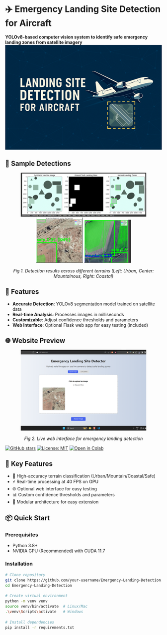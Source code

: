 # ✈️ Emergency Landing Site Detection for Aircraft
**YOLOv8-based computer vision system to identify safe emergency landing zones from satellite imagery**
![Project Banner](project_banner.png) <!-- Replace with your banner image -->

## 📸 Sample Detections
<div align="center">
  <img src="assets/Screenshot 2025-04-03 205104.png" width="80%" alt="Featured detection example">
</div>
<div align="center">
  <img src="assets/Screenshot 2025-04-03 211311.png" width="30%" alt="Coastal landing zone">
    <img src="assets/Screenshot 2025-04-03 211420.png" width="30%" alt="Urban area detection">

</div>

*<p align="center">Fig 1. Detection results across different terrains (Left: Urban, Center: Mountainous, Right: Coastal)</p>*
## 📌 Features
- **Accurate Detection**: YOLOv8 segmentation model trained on satellite data
- **Real-time Analysis**: Processes images in milliseconds
- **Customizable**: Adjust confidence thresholds and parameters
- **Web Interface**: Optional Flask web app for easy testing (included)

## 🌐 Website Preview

<div align="center">
  <img src="assets/website_demo.png" width="80%" alt="Web interface screenshot">
</div>

*<p align="center">Fig 2. Live web interface for emergency landing detection</p>*


[![GitHub stars](https://img.shields.io/github/stars/your-username/Emergency-Landing-Detection?style=social)](https://github.com/your-username/Emergency-Landing-Detection)
[![License: MIT](https://img.shields.io/badge/License-MIT-yellow.svg)](https://opensource.org/licenses/MIT)
[![Open in Colab](https://colab.research.google.com/assets/colab-badge.svg)](https://colab.research.google.com/github/your-username/Emergency-Landing-Detection/blob/main/notebooks/demo.ipynb)

## 🌟 Key Features
- 🎯 High-accuracy terrain classification (Urban/Mountain/Coastal/Safe)
- ⚡ Real-time processing at 40 FPS on GPU
- 🌐 Optional web interface for easy testing
- 📊 Custom confidence thresholds and parameters
- 🧩 Modular architecture for easy extension

## 📦 Quick Start

### Prerequisites
- Python 3.8+
- NVIDIA GPU (Recommended) with CUDA 11.7

### Installation
```bash
# Clone repository
git clone https://github.com/your-username/Emergency-Landing-Detection.git
cd Emergency-Landing-Detection

# Create virtual environment
python -m venv venv
source venv/bin/activate  # Linux/Mac
.\venv\Scripts\activate   # Windows

# Install dependencies
pip install -r requirements.txt
